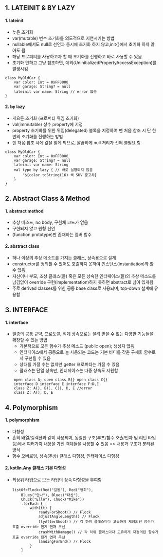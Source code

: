 ## 1. LATEINIT & BY LAZY

#### 1. lateinit

- 늦은 초기화
- var(mutable) 변수 초기화를 의도적으로 지연시키는 방법
- nullable에서도 null로 선언과 동시에 초기화 하지 않고,init{}에서 초기화 하지 않아도 됨
- 해당 프로퍼티를 사용하고자 할 때 초기화를 진행하고 바로 사용할 수 있음
- 초기화 안하고 그냥 참조하면, 예외(UninitializedPropertyAccessException)를 발생시킴

```
class MyOldCar {
    var color: Int = 0xFF0000
    var garage: String? = null
    lateinit var name: String // error 없음
}
```

#### 2. by lazy

- 게으른 초기화 (프로퍼티 위임 초기화)
- val(immutable) 상수 property에 지정
- property 초기화를 위한 위임(delegated) 블록을 지정하여 맨 처음 참조 시 단 한번의 초기화를 진행하는 방법
- 맨 처음 참조 시에 값을 얻게 되므로, 깔끔하게 null 처리가 전혀 불필요 함

```
class MyOldCar {
    var color: Int = 0xFF0000
    var garage: String? = null
    lateinit var name: String
    val type by lazy { // 바로 실행되지 않음
        "${color.toString(16) 색 SUV 중고차}
    }
}
```

## 2. Abstract Class & Method

#### 1. abstract method

- 추상 메소드, no body, 구현체 코드가 없음
- 구현되지 않고 원형 선언
- (function prototype)만 존재하는 멤버 함수

#### 2. abstract class

- 하나 이상의 추상 메소드를 가지는 클래스, 상속용으로 설계
- constructor를 정의할 수 있어도 호출하지 못하여 인스턴스(instantiation)화 할 수 없음
- 자신이나 부모, 조상 클래스(들) 혹은 모든 상속한 인터페이스(들)의 추상 메소드를 남김없이 override 구현(implementation)하지 못하면 abstract로 남아 있게됨
- 주로 derived classes를 위한 공통 base class로 사용되며, top-down 설계에 유용함

## 3. INTERFACE

#### 1. interface

- 일종의 공통 규약, 프로토콜, 직계 상속으로는 물려 받을 수 없는 다양한 기능들을 확장할 수 있는 방법
  - 기본적으로 모든 함수가 추상 메소드 (public open); 생성자 없음
  - 인터페이스에서 공통으로 늘 사용되는 코드는 기본 바디를 갖춘 구체화 함수로서 구현될 수 있음
  - 상태를 가질 수는 없지만 getter 프로퍼티는 가질 수 있음
  - 클래스는 단일 상속만, 인터페이스는 다중 상속도 지원함

```
    open class A; open class B{} open class C{}
    interface D interface E interface F:D,E
    class Z: A(), B(), C(), D, E //error
    class Z: A(), D, E
```

## 4. Polymorphism

#### 1. polymorphism

- 다형성
- 흔히 배열/컬렉션과 같이 사용되며, 동일한 구조(루프/함수 호출/인자 및 리턴 타입 등)에서 여러가지 내용을 가진 객체들을 사용할 수 있음 => 내용과 구조가 분리된 방식
- 함수 오버로딩, 상속(추상) 클래스 다형성, 인터페이스 다형성

#### 2. kotlin.Any 클래스 기본 다형성

- 최상위 타입으로 모든 타입의 상속 다형성을 부여함
  ```
  listOf<Flock>(Red("길동"), Red("영희"),
      Blues("안나"), Blues("대산"),
      Chuck("Elle"), Chuck("Mike"))
      .forEach {
          with(it) {
              readyForShoot() // Flock
              adjustAngleLength() // Flock
              flyAfterShoot() // 각 하위 클래스마다 고유하게 재정의된 함수가 호출 override 된게 먼저 우선
              crashWithDamage() // 각 하위 클래스마다 고유하게 재정의된 함수가 호출 override 된게 먼저 우선
              landingForEnd() // Flock
          }
      }
  ```
